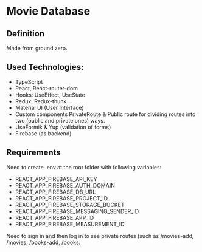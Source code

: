 # Movie Database

## Definition

Made from ground zero.

## Used Technologies:

- TypeScript
- React, React-router-dom
- Hooks: UseEffect, UseState
- Redux, Redux-thunk
- Material UI (User Interface)
- Custom components PrivateRoute & Public route for dividing routes into two (public and private ones) ways.
- UseFormik & Yup (validation of forms)
- Firebase (as backend)

## Requirements

Need to create .env at the root folder with following variables: 

- REACT_APP_FIREBASE_API_KEY 
- REACT_APP_FIREBASE_AUTH_DOMAIN
- REACT_APP_FIREBASE_DB_URL
- REACT_APP_FIREBASE_PROJECT_ID
- REACT_APP_FIREBASE_STORAGE_BUCKET
- REACT_APP_FIREBASE_MESSAGING_SENDER_ID
- REACT_APP_FIREBASE_APP_ID
- REACT_APP_FIREBASE_MEASUREMENT_ID

Need to sign in and then log in to see private routes (such as /movies-add, /movies, /books-add, /books.
